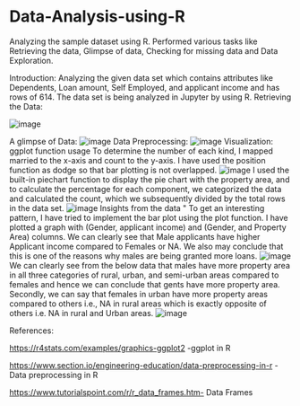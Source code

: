 # Data-Analysis-using-R
Analyzing the sample dataset using R. Performed various tasks like Retrieving the data, Glimpse of data, Checking for missing data  and Data Exploration.

Introduction:
Analyzing the given data set which contains attributes like Dependents, Loan amount, Self Employed, and applicant income and has rows of 614. The data set is being analyzed in Jupyter by using R.
Retrieving the Data:

![image](https://github.com/varahakrishna/Data-Analysis-using-R/assets/114026298/4374523c-2cbf-48f9-bd97-c4b5e74ba8a9)

A glimpse of Data:
![image](https://github.com/varahakrishna/Data-Analysis-using-R/assets/114026298/0b0f374c-1e55-4b1d-8c17-c0c0b7c3c1dc)
Data Preprocessing:
![image](https://github.com/varahakrishna/Data-Analysis-using-R/assets/114026298/4547d724-0185-4e4f-a8f9-1598ca946ad9)
Visualization:
ggplot function usage To determine the number of each kind, I mapped married to the x-axis and count to the y-axis. I have used the position function as dodge so that bar plotting is not overlapped.
![image](https://github.com/varahakrishna/Data-Analysis-using-R/assets/114026298/0d9c81c6-58a7-4e0e-b574-e07c671514de)
I used the built-in piechart function to display the pie chart with the property area, and to calculate the percentage for each component, we categorized the data and calculated the count, which we subsequently divided by the total rows in the data set.
![image](https://github.com/varahakrishna/Data-Analysis-using-R/assets/114026298/418cdcd6-4b9d-4466-b1d6-582e2b4b42f0)
Insights from the data "
To get an interesting pattern, I have tried to implement the bar plot using the plot function. I have plotted a graph with (Gender, applicant income) and (Gender, and Property Area) columns.
We can clearly see that Male applicants have higher Applicant income compared to Females or NA. We also may conclude that this is one of the reasons why males are being granted more loans.
![image](https://github.com/varahakrishna/Data-Analysis-using-R/assets/114026298/9bc7d98a-33d2-4a0b-805d-77bab8151d15)
We can clearly see from the below data that males have more property area in all three categories of rural, urban, and semi-urban areas compared to females and hence we can conclude that gents have more property area.
Secondly, we can say that females in urban have more property areas compared to others i.e., NA in rural areas which is exactly opposite of others i.e. NA in rural and Urban areas.
![image](https://github.com/varahakrishna/Data-Analysis-using-R/assets/114026298/4cc3a15d-c8ee-49e3-8238-818b886f23b7)


References:


https://r4stats.com/examples/graphics-ggplot2 -ggplot in R

https://www.section.io/engineering-education/data-preprocessing-in-r - Data preprocessing in R

https://www.tutorialspoint.com/r/r_data_frames.htm- Data Frames

